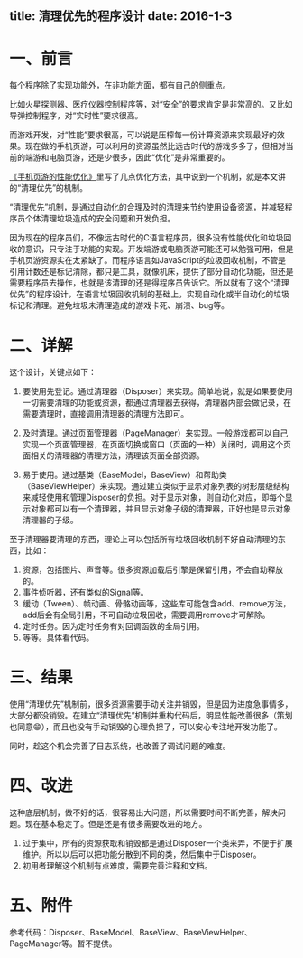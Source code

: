 title: 清理优先的程序设计
date: 2016-1-3
---

# 一、前言

每个程序除了实现功能外，在非功能方面，都有自己的侧重点。

比如火星探测器、医疗仪器控制程序等，对“安全”的要求肯定是非常高的。又比如导弹控制程序，对“实时性”要求很高。

而游戏开发，对“性能”要求很高，可以说是压榨每一份计算资源来实现最好的效果。现在做的手机页游，可以利用的资源虽然比远古时代的游戏多多了，但相对当前的端游和电脑页游，还是少很多，因此“优化”是非常重要的。

[《手机页游的性能优化》]里写了几点优化方法，其中说到一个机制，就是本文讲的“清理优先”的机制。

“清理优先”机制，是通过自动化的合理及时的清理来节约使用设备资源，并减轻程序员个体清理垃圾造成的安全问题和开发负担。

因为现在的程序员们，不像远古时代的C语言程序员，很多没有性能优化和垃圾回收的意识，只专注于功能的实现。开发端游或电脑页游可能还可以勉强可用，但是手机页游资源实在太紧缺了。而程序语言如JavaScript的垃圾回收机制，不管是引用计数还是标记清除，都只是工具，就像机床，提供了部分自动化功能，但还是需要程序员去操作，也就是该清理的还是得程序员告诉它。所以就有了这个“清理优先”的程序设计，在语言垃圾回收机制的基础上，实现自动化或半自动化的垃圾标记和清理。避免垃圾未清理造成的游戏卡死、崩溃、bug等。

# 二、详解

这个设计，关键点如下：

1. 要使用先登记。通过清理器（Disposer）来实现。简单地说，就是如果要使用一切需要清理的功能或资源，都通过清理器去获得，清理器内部会做记录，在需要清理时，直接调用清理器的清理方法即可。

2. 及时清理。通过页面管理器（PageManager）来实现。一般游戏都可以自己实现一个页面管理器，在页面切换或窗口（页面的一种）关闭时，调用这个页面相关的清理器的清理方法，清理该页面全部资源。

3. 易于使用。通过基类（BaseModel，BaseView）和帮助类（BaseViewHelper）来实现。通过建立类似于显示对象列表的树形层级结构来减轻使用和管理Disposer的负担。对于显示对象，则自动化对应，即每个显示对象都可以有一个清理器，并且显示对象子级的清理器，正好也是显示对象清理器的子级。

至于清理器要清理的东西，理论上可以包括所有垃圾回收机制不好自动清理的东西，比如：

1. 资源，包括图片、声音等。很多资源加载后引擎是保留引用，不会自动释放的。
2. 事件侦听器，还有类似的Signal等。
3. 缓动（Tween）、帧动画、骨骼动画等，这些库可能包含add、remove方法，add后会有全局引用，不可自动垃圾回收，需要调用remove才可解除。
4. 定时任务。因为定时任务有对回调函数的全局引用。
5. 等等。具体看代码。

# 三、结果

使用“清理优先”机制前，很多资源需要手动关注并销毁，但是因为进度急事情多，大部分都没销毁。在建立“清理优先”机制并重构代码后，明显性能改善很多（策划也同意😄），而且也没有手动销毁的心理负担了，可以安心专注地开发功能了。

同时，趁这个机会完善了日志系统，也改善了调试问题的难度。

# 四、改进

这种底层机制，做不好的话，很容易出大问题，所以需要时间不断完善，解决问题。现在基本稳定了。但是还是有很多需要改进的地方。

1. 过于集中，所有的资源获取和销毁都是通过Disposer一个类来弄，不便于扩展维护。所以以后可以把功能分散到不同的类，然后集中于Disposer。
2. 初用者理解这个机制有点难度，需要完善注释和文档。

# 五、附件

参考代码：Disposer、BaseModel、BaseView、BaseViewHelper、PageManager等。暂不提供。

[《手机页游的性能优化》]: http://blog.lushisang.com/mobile_web_game_performance_optimization/